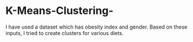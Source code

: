 # K-Means-Clustering-
I have used a dataset which has obesity index and gender. Based on these inputs, I tried to create clusters for various diets.
